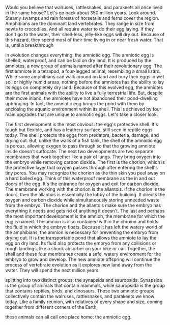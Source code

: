 
Would you believe that walruses,
rattlesnakes,
and parakeets
all once lived in the same house?
Let&#39;s go back about 350 million years.
Look around.
Steamy swamps and rain forests
of horsetails and ferns
cover the region.
Amphibians are the dominant
land vertebrates.
They range in size from newts
to crocodiles.
And all require water
to do their egg laying.
If they don&#39;t go to the water,
their shell-less, jelly-like
eggs will dry out.
Because of this hazard,
they spend most of their time
living in or near fresh water.
That is, until a breakthrough

in evolution changes everything:
the amniotic egg.
The amniotic egg is shelled,
waterproof,
and can be laid on dry land.
It is produced by the amniotes,
a new group of animals named
after their revolutionary egg.
The first amniote is a tetrapod,
a four-legged animal,
resembling a small lizard.
While some amphibians
can walk around on land
and bury their eggs in wet
soil or highly humid areas,
nothing before the amniotes
has the ability
to lay its eggs on completely dry land.
Because of this evolved egg,
the amniotes are the first animals
with the ability to live
a fully terrestrial life.
But, despite their move inland,
the amniotes have not abandoned
their pond-dwelling upbringing.
In fact, the amniotic egg
brings the pond with them
by enclosing the aquatic
environment within its shell.
This is achieved by four main upgrades
that are unique to amniotic eggs.
Let&#39;s take a closer look.

The first development is the most obvious:
the egg&#39;s protective shell.
It&#39;s tough but flexible,
and has a leathery surface,
still seen in reptile eggs today.
The shell protects
the eggs from predators,
bacteria,
damage,
and drying out.
But, unlike the walls of a fish tank,
the shell of the amniotic egg is porous,
allowing oxygen to pass through
so that the growing amniote
inside doesn&#39;t suffocate.
The next two developments
are two separate membranes
that work together like a pair of lungs.
They bring oxygen into the embryo
while removing carbon dioxide.
The first is the chorion,
which is the protective layer
that oxygen passes through
after entering the shell&#39;s tiny pores.
You may recognize the chorion
as the thin skin you peel
away on a hard boiled egg.
Think of this waterproof membrane
as the in and out doors of the egg.
It&#39;s the entrance for oxygen
and exit for carbon dioxide.
The membrane working with the chorion
is the allantois.
If the chorion is the doors,
then the allantois is essentially
the lobby of the building.
It directs the oxygen and carbon dioxide
while simultaneously storing
unneeded waste from the embryo.
The chorion and the allantois
make sure the embryo
has everything it needs
and gets rid of anything it doesn&#39;t.
The last and perhaps
the most important development
is the amnion, the membrane
for which the egg is named.
The amnion is also contained
within the chroion
and holds the fluid
in which the embryo floats.
Because it has left the watery
world of the amphibians,
the amnion is necessary for preventing
the embryo from drying out.
It is the transportable pond
that allows the amniote
to lay the egg on dry land.
Its fluid also protects the embryo
from any collisions or rough landings,
like a shock absorber on your bike or car.
Together, the shell
and these four membranes
create a safe, watery environment
for the embryo to grow and develop.
The new amniote offspring will continue
the process of vertebrate evolution
as it explores new land
away from the water.
They will spend the next million years

splitting into two distinct groups:
the synapsids and sauropsids.
Synapsida is the group of animals
that contain mammals,
while sauropsida
is the group that contains
reptiles,
birds,
and dinosaurs.
These two amniotic groups
collectively contain
the walruses,
rattlesnakes,
and parakeets we know today.
Like a family reunion,
with relatives of every shape and size,
coming together from different
corners of the Earth,

these animals can all call one place home:
the amniotic egg.
